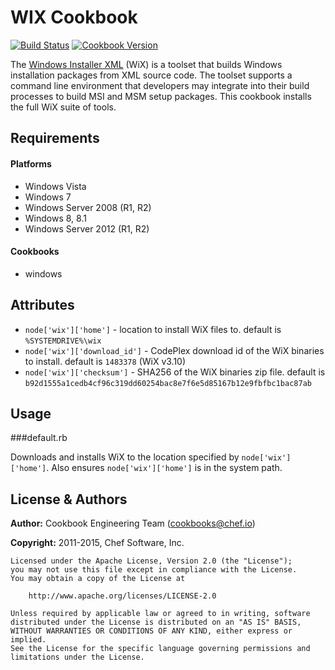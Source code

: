 WIX Cookbook
============
[![Build Status](https://travis-ci.org/chef-cookbooks/wix.svg?branch=master)](http://travis-ci.org/chef-cookbooks/wix)
[![Cookbook Version](https://img.shields.io/cookbook/v/wix.svg)](https://supermarket.chef.io/cookbooks/wix)


The [Windows Installer XML](http://wixtoolset.org/) (WiX) is a toolset
that builds Windows installation packages from XML source code. The toolset
supports a command line environment that developers may integrate into their
build processes to build MSI and MSM setup packages. This cookbook installs the
full WiX suite of tools.

Requirements
------------

#### Platforms
* Windows Vista
* Windows 7
* Windows Server 2008 (R1, R2)
* Windows 8, 8.1
* Windows Server 2012 (R1, R2)

#### Cookbooks
- windows


Attributes
----------

* `node['wix']['home']` - location to install WiX files to.  default is
  `%SYSTEMDRIVE%\wix`
* `node['wix']['download_id']` - CodePlex download id of the WiX binaries to
   install. default is `1483378` (WiX v3.10)
* `node['wix']['checksum']` - SHA256 of the WiX binaries zip file. default is
  `b92d1555a1cedb4cf96c319dd60254bac8e7f6e5d85167b12e9fbfbc1bac87ab`

Usage
-----

###default.rb

Downloads and installs WiX to the location specified by `node['wix']['home']`.
Also ensures `node['wix']['home']` is in the system path.

License & Authors
-----------------

**Author:** Cookbook Engineering Team (<cookbooks@chef.io>)

**Copyright:** 2011-2015, Chef Software, Inc.
```text
Licensed under the Apache License, Version 2.0 (the "License");
you may not use this file except in compliance with the License.
You may obtain a copy of the License at

    http://www.apache.org/licenses/LICENSE-2.0

Unless required by applicable law or agreed to in writing, software
distributed under the License is distributed on an "AS IS" BASIS,
WITHOUT WARRANTIES OR CONDITIONS OF ANY KIND, either express or implied.
See the License for the specific language governing permissions and
limitations under the License.
```
